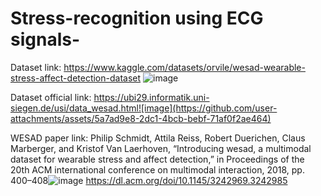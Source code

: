 # Stress-recognition using ECG signals-


Dataset link: https://www.kaggle.com/datasets/orvile/wesad-wearable-stress-affect-detection-dataset
![image](https://github.com/user-attachments/assets/50740636-7242-493e-b28e-0d604c612102)

Dataset official link:
https://ubi29.informatik.uni-siegen.de/usi/data_wesad.html![image](https://github.com/user-attachments/assets/5a7ad9e8-2dc1-4bcb-bebf-71af0f2ae464)

WESAD paper link: Philip Schmidt, Attila Reiss, Robert Duerichen, Claus Marberger, and Kristof Van Laerhoven, “Introducing wesad, a multimodal dataset for wearable stress and affect detection,” in Proceedings of the 20th ACM international conference on multimodal interaction, 2018, pp. 400–408![image](https://github.com/user-attachments/assets/2c030ba1-a8a3-4357-b372-94307674c855)
https://dl.acm.org/doi/10.1145/3242969.3242985




